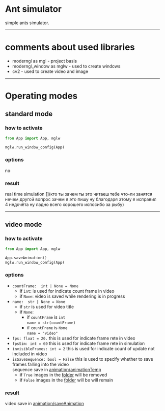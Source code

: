 # Ant simulator

simple 
ants 
simulator.

---

# comments about used libraries

- moderngl as mgl -
project basis
- moderngl_window as mglw -
used to create windows
- cv2 -
used to create 
video and image

---

# Operating modes

## standard mode

### how to activate

```python
from App import App, mglw

mglw.run_window_config(App)
```

### options

no

### result

real 
time 
simulation [](кто ты зачем ты это читаеш тебе что-ли занятся нечем другой вопрос зачем я это пишу ну благодаря этому я исправил 4 недочёта ну ладно всего хорошего испосибо за рыбу) 

---

## video mode

### how to activate

```python 
from App import App, mglw

App.saveAnimation()
mglw.run_window_config(App)
```

### options

- `countFrame:  int | None = None`
  - if `int`: is used for indicate count frame in video
  - if `None`: video is saved while rendering is in progress
- `name:  str | None = None`
  - if `str` is used for video title
  - if `None`:
    - if `countFrame` is `int`  
    `name = str(countFrame)`
    - if `countFrame` is `None`  
    `name = "video" `
- `fps: float = 20.`
this is used for indicate frame rete in video
- `fpsSim: int = 60`
this is used for indicate frame rete in simulation
- `invisibleFrames: int = 2`
this is used for indicate count of update not included in video
- `isSaveSequence: bool = False`
this is used to specify whether to save frames falling into the video  
sequence save in [animation/animationTemp](animation/animationTemp)  
  - if `True` images in the [folder](animation/animationTemp) will be removed
  - if `False` images in the [folder](animation/animationTemp) will be will remain

### result

video save in [animation/saveAnimation](animation/saveAnimation)
